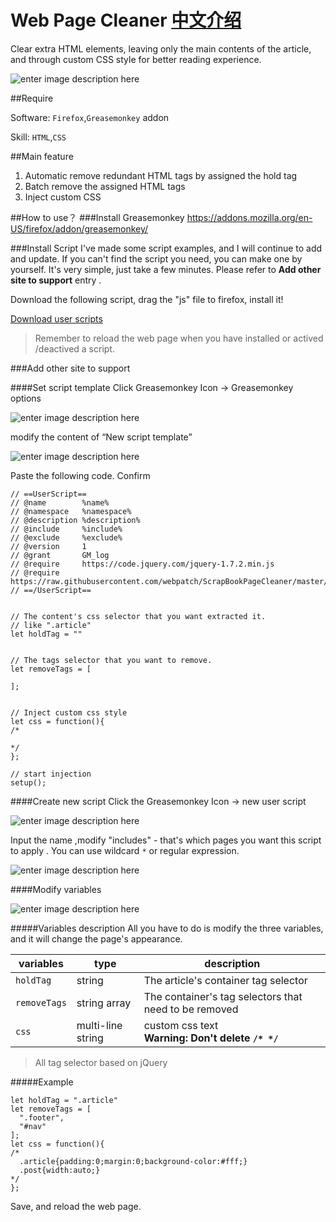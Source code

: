 # Web Page Cleaner  [中文介绍](https://github.com/webpatch/Web-Page-Cleaner/blob/master/README_CN.md)
Clear extra HTML elements, leaving only the main contents of the article, and through custom CSS style for better reading experience.

![enter image description here](https://raw.githubusercontent.com/webpatch/Web-Page-Cleaner/master/screenshot/e_preview.gif)

##Require

Software: `Firefox`,`Greasemonkey` addon

Skill: `HTML`,`CSS`

##Main feature

1. Automatic remove redundant HTML tags by assigned the hold tag
2. Batch remove the assigned HTML tags
3. Inject custom CSS

##How to use？
###Install Greasemonkey
https://addons.mozilla.org/en-US/firefox/addon/greasemonkey/

###Install Script
I've made some script examples, and I will continue to add and update. If you can't find the script you need, you can make one by yourself. It's very simple, just take a few minutes. Please refer to **Add other site to support** entry .

Download the following script, drag the "js" file to firefox, install it!

[ Download user scripts ](https://github.com/webpatch/Web-Page-Cleaner/tree/master/user%20script)

> Remember to reload the web page when you have installed or actived /deactived a script.

###Add other site to support  

####Set script template
Click Greasemonkey Icon -> Greasemonkey options 

![enter image description here](https://raw.githubusercontent.com/webpatch/Web-Page-Cleaner/master/screenshot/e_1.png)

modify the content of “New script template” 

![enter image description here](https://raw.githubusercontent.com/webpatch/Web-Page-Cleaner/master/screenshot/e_3.png)

Paste the following code. Confirm
```
// ==UserScript==
// @name        %name%
// @namespace   %namespace%
// @description %description%
// @include     %include%
// @exclude     %exclude%
// @version     1
// @grant       GM_log
// @require     https://code.jquery.com/jquery-1.7.2.min.js
// @require     https://raw.githubusercontent.com/webpatch/ScrapBookPageCleaner/master/comm.js
// ==/UserScript==


// The content's css selector that you want extracted it.
// like ".article"
let holdTag = ""


// The tags selector that you want to remove. 
let removeTags = [
  
];


// Inject custom css style
let css = function(){  
/* 
  
*/
};

// start injection
setup();
```
####Create new script
Click the Greasemonkey Icon -> new user script

![enter image description here](https://raw.githubusercontent.com/webpatch/Web-Page-Cleaner/master/screenshot/e_1.png)

Input the name ,modify "includes" - that's which pages you want this script to apply . You can use wildcard `*` or regular expression.

![enter image description here](https://raw.githubusercontent.com/webpatch/Web-Page-Cleaner/master/screenshot/e_4.png)

####Modify variables 

![enter image description here](https://raw.githubusercontent.com/webpatch/Web-Page-Cleaner/master/screenshot/e_2.png)

#####Variables description
All you have to do is modify the three variables, and it will change the page's appearance.

|variables|type|description|
|---|---|---|
|`holdTag`|string|The article's container tag selector|
|`removeTags`|string array|The container's tag selectors that need to be removed|
|`css`|multi-line string|custom css text <br><b>Warning: Don't delete `/* */`<b>|

> All tag selector based on jQuery

#####Example

```
let holdTag = ".article"
let removeTags = [
  ".footer",
  "#nav"
];
let css = function(){  
/* 
  .article{padding:0;margin:0;background-color:#fff;}
  .post{width:auto;}
*/
};
```
Save, and reload the web page.


